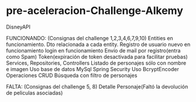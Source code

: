# pre-aceleracion-Challenge-Alkemy
 DisneyAPI
 
 FUNCIONANDO:
 (Consignas del challenge 1,2,3,4,6,7,9,10)
 Entities en funcionamiento.
 Dto relacionada a cada entity.
 Registro de usuario nuevo en funcionamiento
 login en funcionamiento
 Envío de mail por registro(entra como Spam)
 Token(expiración de token desactivada para facilitar pruebas)
 Services, Repositories, Controllers
 Listado de personajes sólo con nombre e imagen
 Uso base de datos MySql
 Spring Security
 Uso BcryptEncoder
 Operaciones CRUD
 Búsqueda con filtro de personajes
 
 FALTA:
 (Consignas del challenge 5, 8)
 Detalle Personaje(Faltó la devolución de peliculas asociadas)
 
